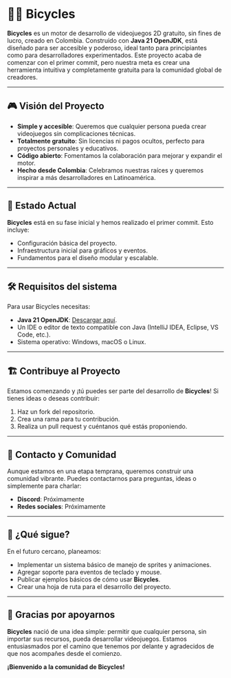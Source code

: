 # 🚴‍♂️ Bicycles

**Bicycles** es un motor de desarrollo de videojuegos 2D gratuito, sin fines de lucro, creado en Colombia. Construido con **Java 21 OpenJDK**, está diseñado para ser accesible y poderoso, ideal tanto para principiantes como para desarrolladores experimentados. Este proyecto acaba de comenzar con el primer commit, pero nuestra meta es crear una herramienta intuitiva y completamente gratuita para la comunidad global de creadores.

---

## 🎮 **Visión del Proyecto**
- **Simple y accesible**: Queremos que cualquier persona pueda crear videojuegos sin complicaciones técnicas.
- **Totalmente gratuito**: Sin licencias ni pagos ocultos, perfecto para proyectos personales y educativos.
- **Código abierto**: Fomentamos la colaboración para mejorar y expandir el motor.
- **Hecho desde Colombia**: Celebramos nuestras raíces y queremos inspirar a más desarrolladores en Latinoamérica.

---

## 🚀 **Estado Actual**
**Bicycles** está en su fase inicial y hemos realizado el primer commit. Esto incluye:
- Configuración básica del proyecto.
- Infraestructura inicial para gráficos y eventos.
- Fundamentos para el diseño modular y escalable.

---

## 🛠️ **Requisitos del sistema**
Para usar Bicycles necesitas:
- **Java 21 OpenJDK**: [Descargar aquí](https://openjdk.org/projects/jdk/21/).
- Un IDE o editor de texto compatible con Java (IntelliJ IDEA, Eclipse, VS Code, etc.).
- Sistema operativo: Windows, macOS o Linux.

---

## 🏗️ **Contribuye al Proyecto**
Estamos comenzando y ¡tú puedes ser parte del desarrollo de **Bicycles**! Si tienes ideas o deseas contribuir:
1. Haz un fork del repositorio.
2. Crea una rama para tu contribución.
3. Realiza un pull request y cuéntanos qué estás proponiendo.

---

## 💬 **Contacto y Comunidad**
Aunque estamos en una etapa temprana, queremos construir una comunidad vibrante. Puedes contactarnos para preguntas, ideas o simplemente para charlar:
- **Discord**: Próximamente
- **Redes sociales**: Próximamente

---

## 🌟 **¿Qué sigue?**
En el futuro cercano, planeamos:
- Implementar un sistema básico de manejo de sprites y animaciones.
- Agregar soporte para eventos de teclado y mouse.
- Publicar ejemplos básicos de cómo usar **Bicycles**.
- Crear una hoja de ruta para el desarrollo del proyecto.

---

## 🧉 **Gracias por apoyarnos**
**Bicycles** nació de una idea simple: permitir que cualquier persona, sin importar sus recursos, pueda desarrollar videojuegos. Estamos entusiasmados por el camino que tenemos por delante y agradecidos de que nos acompañes desde el comienzo.

**¡Bienvenido a la comunidad de Bicycles!**
